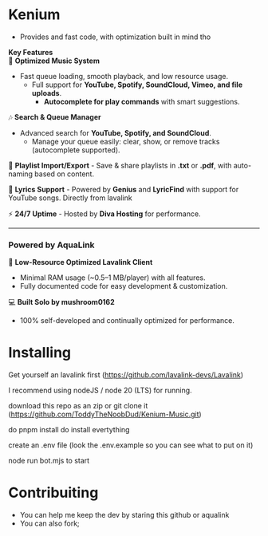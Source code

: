 # Kenium

- Provides and fast code, with optimization built in mind tho

 **Key Features**  
:musical_note: **Optimized Music System**  
- Fast queue loading, smooth playback, and low resource usage.  
  - Full support for **YouTube, Spotify, SoundCloud, Vimeo, and file uploads**.  
    - **Autocomplete for play commands** with smart suggestions.  

:notes: **Search & Queue Manager**  
- Advanced search for **YouTube, Spotify, and SoundCloud**.  
  - Manage your queue easily: clear, show, or remove tracks (autocomplete supported).  

:file_folder: **Playlist Import/Export**  - Save & share playlists in **.txt** or **.pdf**, with auto-naming based on content.  

:scroll: **Lyrics Support**  - Powered by **Genius** and **LyricFind** with support for YouTube songs.  Directly from lavalink

:zap: **24/7 Uptime**  - Hosted by **Diva Hosting** for performance.

---

### **Powered by AquaLink**  
🧰 **Low-Resource Optimized Lavalink Client**  
- Minimal RAM usage (~0.5–1 MB/player) with all features.  
- Fully documented code for easy development & customization.  

:computer: **Built Solo by mushroom0162**  
- 100% self-developed and continually optimized for performance.  


# Installing
Get yourself an lavalink first  (https://github.com/lavalink-devs/Lavalink)

I recommend using nodeJS / node 20 (LTS) for running.

download this repo as an zip or git clone it (https://github.com/ToddyTheNoobDud/Kenium-Music.git)

do pnpm install do install evertything

create an .env file (look the .env.example so you can see what to put on it)

node run bot.mjs to start

# Contribuiting

- You can help me keep the dev by staring this github or aqualink
- You can also fork;
